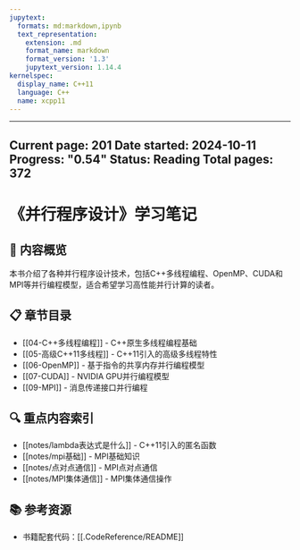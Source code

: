 ```yaml
---
jupytext:
  formats: md:markdown,ipynb
  text_representation:
    extension: .md
    format_name: markdown
    format_version: '1.3'
    jupytext_version: 1.14.4
kernelspec:
  display_name: C++11
  language: C++
  name: xcpp11
---
```

---
Current page: 201
Date started: 2024-10-11
Progress: "0.54"
Status: Reading
Total pages: 372
---
# 《并行程序设计》学习笔记

## 📝 内容概览
本书介绍了各种并行程序设计技术，包括C++多线程编程、OpenMP、CUDA和MPI等并行编程模型，适合希望学习高性能并行计算的读者。

## 📋 章节目录
- [[04-C++多线程编程]] - C++原生多线程编程基础
- [[05-高级C++11多线程]] - C++11引入的高级多线程特性
- [[06-OpenMP]] - 基于指令的共享内存并行编程模型
- [[07-CUDA]] - NVIDIA GPU并行编程模型
- [[09-MPI]] - 消息传递接口并行编程

## 🔍 重点内容索引
- [[notes/lambda表达式是什么]] - C++11引入的匿名函数
- [[notes/mpi基础]] - MPI基础知识
- [[notes/点对点通信]] - MPI点对点通信
- [[notes/MPI集体通信]] - MPI集体通信操作

## 📚 参考资源
- 书籍配套代码：[[.CodeReference/README]]

